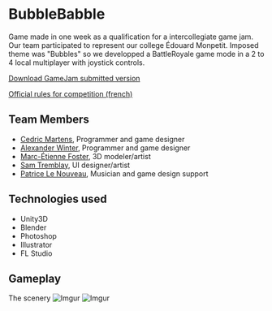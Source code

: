 # BubbleBabble
[//]: # (TODO indicate if we won/position)
Game made in one week as a qualification for a intercollegiate game jam. Our team participated to represent our college Édouard Monpetit. Imposed theme was "Bubbles" so we developped a BattleRoyale game mode in a 2 to 4 local multiplayer with joystick controls.

[Download GameJam submitted version](https://drive.google.com/file/d/0B4-QXySBc7aHZzF5X2N5a1lVOW8/view?usp=sharing)

[Official rules for competition (french)](https://drive.google.com/open?id=0B0xPUTrdt1h7UTBiU3RRTzc4ZDg)

## Team Members 
  - [Cedric Martens](https://github.com/MartensCedric/), Programmer and game designer
  - [Alexander Winter](https://github.com/WinterGuardian/), Programmer and game designer
  - [Marc-Étienne Foster](http://mefoster.ca/), 3D modeler/artist
  - [Sam Tremblay](http://samtremblay.com/), UI designer/artist
  - [Patrice Le Nouveau](https://github.com/patlenew/), Musician and game design support

## Technologies used
  - Unity3D
  - Blender
  - Photoshop
  - Illustrator
  - FL Studio

## Gameplay
The scenery
![Imgur](http://i.imgur.com/byKnGtv.png)
![Imgur](http://i.imgur.com/tEOHWqP.png)
